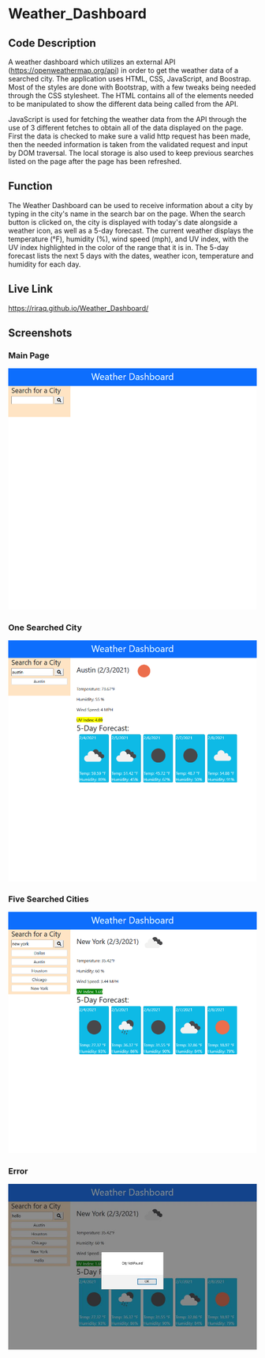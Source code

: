 # Weather_Dashboard
## Code Description
A weather dashboard which utilizes an external API (https://openweathermap.org/api) in order to get the weather data of a searched city. The application uses HTML, CSS, JavaScript, and Boostrap. Most of the styles are done with Bootstrap, with a few tweaks being needed through the CSS stylesheet. The HTML contains all of the elements needed to be manipulated to show the different data being called from the API. 

JavaScript is used for fetching the weather data from the API through the use of 3 different fetches to obtain all of the data displayed on the page. First the data is checked to make sure a valid http request has been made, then the needed information is taken from the validated request and input by DOM traversal. The local storage is also used to keep previous searches listed on the page after the page has been refreshed.

## Function
The Weather Dashboard can be used to receive information about a city by typing in the city's name in the search bar on the page. When the search button is clicked on, the city is displayed with today's date alongside a weather icon, as well as a 5-day forecast. The current weather displays the temperature (°F), humidity (%), wind speed (mph), and UV index, with the UV index highlighted in the color of the range that it is in. The 5-day forecast lists the next 5 days with the dates, weather icon, temperature and humidity for each day.

## Live Link
https://riraq.github.io/Weather_Dashboard/
## Screenshots
### Main Page
![Main Page](./assets/images/main_page.jpeg)
### One Searched City
![Searched City](./assets/images/searched_city.jpeg)
### Five Searched Cities
![Searched Cities](./assets/images/searched_cities.jpeg)
### Error
![Error](./assets/images/error.jpeg)